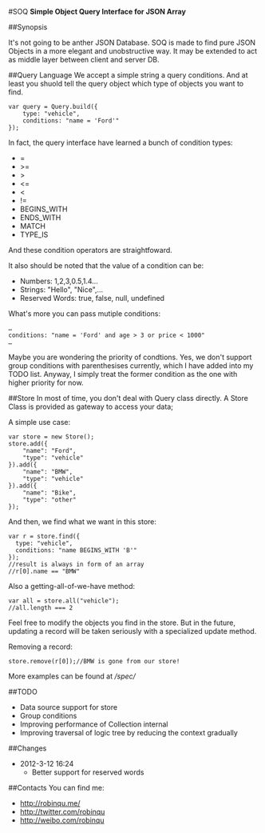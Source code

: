 #SOQ
**Simple Object Query Interface for JSON Array**

##Synopsis

It's not going to be anther JSON Database. SOQ is made to find pure JSON Objects in a more elegant and unobstructive way. It may be extended to act as middle layer between client and server DB.

##Query Language
We accept a simple string a query conditions. And at least you shuold tell the query object which type of objects you want to find.

	var query = Query.build({
		type: "vehicle",
		conditions: "name = 'Ford'"
	});
	
In fact, the query interface have learned a bunch of condition types:

* =
* \>=
* \>
* \<=
* \<
* !=
* BEGINS_WITH
* ENDS_WITH
* MATCH
* TYPE_IS

And these condition operators are straightfoward.

It also should be noted that the value of a condition can be:

* Numbers: 1,2,3,0.5,1.4…
* Strings: "Hello", "Nice",…
* Reserved Words: true, false, null, undefined
	
What's more you can pass mutiple conditions:

	…
	conditions: "name = 'Ford' and age > 3 or price < 1000"
	…
	
Maybe you are wondering the priority of condtions. Yes, we don't support group conditions with parenthesises currently, which I have added into my TODO list. Anyway, I simply treat the former condition as the one with higher priority for now.

##Store
In most of time, you don't deal with Query class directly. A Store Class is provided as gateway to access your data;

A simple use case:

	var store = new Store();
	store.add({
		"name": "Ford",
		"type": "vehicle"
	}).add({
		"name": "BMW",
		"type": "vehicle"
    }).add({
		"name": "Bike",
		"type": "other"
    });

And then, we find what we want in this store:

    var r = store.find({
      type: "vehicle",
      conditions: "name BEGINS_WITH 'B'"
    });
    //result is always in form of an array
    //r[0].name == "BMW"

Also a getting-all-of-we-have method:
	
	var all = store.all("vehicle");
	//all.length === 2

Feel free to modify the objects you find in the store. But in the future, updating a record will be taken seriously with a specialized update method.

Removing a record:
	
	store.remove(r[0]);//BMW is gone from our store!
	
More examples can be found at */spec/*
	
##TODO

* Data source support for store
* Group conditions
* Improving performance of Collection internal
* Improving traversal of logic tree by reducing the context gradually

##Changes
* 2012-3-12 16:24
  * Better support for reserved words
	
##Contacts
You can find me:

* http://robinqu.me/
* http://twitter.com/robinqu
* http://weibo.com/robinqu
	
